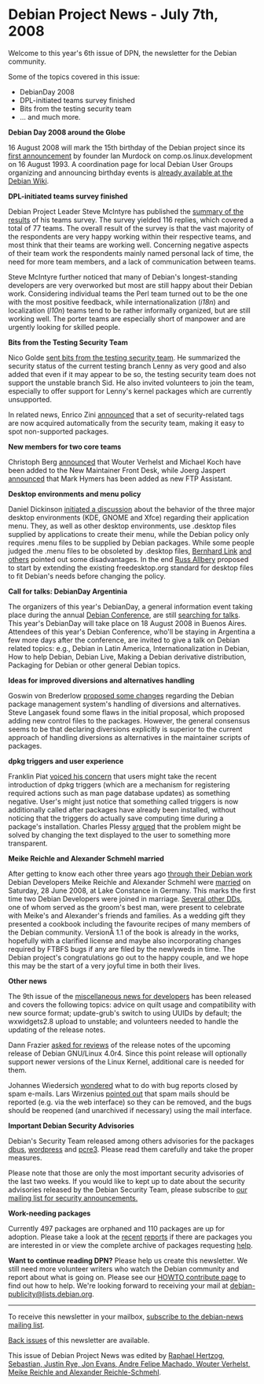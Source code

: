 
Debian Project News - July 7th, 2008
====================================


Welcome to this year's 6th issue of DPN, the newsletter for the Debian
community.  

Some of the topics covered in this issue:


* DebianDay 2008
* DPL-initiated teams survey finished
* Bits from the testing security team
* ... and much more.


**Debian Day 2008 around the Globe**


16 August 2008 will mark the 15th birthday of the Debian project since its
[first announcement](http://groups.google.com/group/comp.os.linux.development/msg/a32d4e2ef3bcdcc6)
by founder Ian Murdock on comp.os.linux.development on 16 August 1993. A coordination page
for local Debian User Groups organizing and announcing birthday events is
[already available at the Debian Wiki](https://wiki.debian.org/DebianDay2008).


**DPL-initiated teams survey finished**


Debian Project Leader Steve McIntyre has published the
[summary of
the results](https://lists.debian.org/debian-devel-announce/2008/06/msg00009.html) of his teams survey. The survey yielded 116 replies, which covered
a total of 77 teams. The overall result of the survey is that the vast majority
of the respondents are very happy working within their respective teams, and
most think that their teams are working well. Concerning negative aspects of
their team work the respondents mainly named personal lack of time, the need
for more team members, and a lack of communication between teams.


Steve McIntyre further noticed that many of Debian's longest-standing
developers are very overworked but most are still happy about their Debian
work. Considering individual teams the Perl team turned out to be the one with
the most positive feedback, while internationalization (*i18n*) and
localization (*l10n*) teams tend to be rather informally organized, but
are still working well. The porter teams are especially short of manpower and
are urgently looking for skilled people.


**Bits from the Testing Security Team**


Nico Golde [sent bits from the testing security team](https://lists.debian.org/debian-devel-announce/2008/06/msg00006.html).
He summarized the security status of the current testing branch Lenny as very good and
also added that even if it may appear to be so, the testing security team does not support the
unstable branch Sid. He also invited volunteers to join the team, especially to offer
support for Lenny's kernel packages which are currently unsupported.


In related news, Enrico Zini [announced](http://lists.alioth.debian.org/pipermail/debtags-devel/2008-June/001795.html)
that a set of security-related tags are now acquired automatically from the security team, making it easy to spot
non-supported packages.


**New members for two core teams**


Christoph Berg [announced](https://lists.debian.org/debian-devel-announce/2008/06/msg00007.html) that
Wouter Verhelst and Michael Koch have been added to the New Maintainer Front Desk, while Joerg Jaspert
[announced](https://lists.debian.org/debian-devel-announce/2008/07/msg00001.html) that Mark Hymers has been
added as new FTP Assistant.


**Desktop environments and menu policy**


Daniel Dickinson [initiated a discussion](https://lists.debian.org/debian-devel/2008/07/msg00107.html)
about the behavior of the three major desktop environments (KDE, GNOME and Xfce) regarding their
application menu. They, as well as other desktop environments, use .desktop files supplied by applications
to create their menu, while the Debian policy only requires .menu files to be supplied by Debian packages.
While some people judged the .menu files to be obsoleted by .desktop files,
[Bernhard Link](https://lists.debian.org/debian-devel/2008/07/msg00124.html)
[and](https://lists.debian.org/debian-devel/2008/07/msg00116.html)
[others](https://lists.debian.org/debian-devel/2008/07/msg00148.html) pointed out some disadvantages. In the end
[Russ Allbery](https://lists.debian.org/debian-devel/2008/07/msg00133.html) proposed to start by extending
the existing freedesktop.org standard for desktop files to fit Debian's needs before changing the policy.


**Call for talks: DebianDay Argentinia**


The organizers of this year's DebianDay, a general information event taking place during the annual
[Debian Conference](https://debconf8.debconf.org/), are still [searching for talks](http://blog.debconf.org/blog/debconf8/mm_talks_for_debianday.dc). This year's DebianDay
will take place on 18 August 2008 in Buenos Aires. Attendees of this year's Debian Conference,
who'll be staying in Argentina a few more days after the conference, are invited to give a talk on
Debian related topics: e.g., Debian in Latin America, Internationalization in Debian, How to help Debian,
Debian Live, Making a Debian derivative distribution, Packaging for Debian or other general Debian topics.


**Ideas for improved diversions and alternatives handling**


Goswin von Brederlow [proposed some changes](https://lists.debian.org/debian-devel/2008/06/msg00586.html)
regarding the Debian package management system's handling of diversions and alternatives.
Steve Langasek found some flaws in the initial proposal, which proposed adding new control files to
the packages. However, the general consensus seems to be that declaring diversions explicitly is superior to
the current approach of handling diversions as alternatives in the maintainer scripts of packages.


**dpkg triggers and user experience**


Franklin Piat [voiced his concern](https://lists.debian.org/debian-devel/2008/06/msg00768.html) that users might
take the recent introduction of dpkg triggers (which are a mechanism for registering required actions such as man page database updates)
as something negative. User's might just notice that something called triggers
is now additionally called after packages have already been installed, without noticing that the triggers do actually
save computing time during a package's installation. Charles Plessy [argued](https://lists.debian.org/debian-devel/2008/06/msg00781.html) that the problem
might be solved by changing the text displayed to the user to something more transparent.


**Meike Reichle and Alexander Schmehl married**


After getting to know each other three years ago
[through their Debian work](http://blog.alphascorpii.net/english/personal/debian-love-story.html)
Debian Developers Meike Reichle and Alexander Schmehl were
[married](http://www.alphascorpii.net/wed/) on Saturday, 28 June 2008, at Lake Constance in Germany.
This marks the first time two Debian Developers were joined in marriage.
[Several other DDs](http://www.alphascorpii.net/wed/DDs.jpg), one of whom served as the groom's best man,
were present to celebrate with Meike's and Alexander's friends and families. As a wedding gift they
presented a cookbook including the favourite recipes of many members of the
Debian community. VersionÂ 1.1 of the book is already in the works, hopefully with a clarified license and maybe also incorporating
changes required by FTBFS bugs if any are filed by the newlyweds in time. The Debian project's
congratulations go out to the happy couple, and we hope this may be the start of a very joyful
time in both their lives.


**Other news**


The 9th issue of the [miscellaneous news for developers](https://lists.debian.org/debian-devel-announce/2008/07/msg00000.html)
has been released and covers the following topics: advice on quilt usage and compatibility with new source format;
update-grub's switch to using UUIDs by default; the wxwidgets2.8 upload to
unstable; and volunteers needed to handle the updating of the release
notes.


Dann Frazier [asked for reviews](https://lists.debian.org/debian-doc/2008/06/msg00142.html) of the release
notes of the upcoming release of Debian GNU/Linux 4.0r4. Since this point release will optionally support
newer versions of the Linux Kernel, additional care is needed for them.


Johannes Wiedersich [wondered](https://lists.debian.org/debian-devel/2008/07/msg00049.html) what
to do with bug reports closed by spam e-mails. Lars Wirzenius
[pointed out](https://lists.debian.org/debian-devel/2008/07/msg00050.html) that spam mails should be reported
(e.g. via the web interface) so they can be removed, and the bugs should be reopened (and unarchived if necessary) using
the mail interface.


**Important Debian Security Advisories**


Debian's Security Team released among others advisories for the packages
[dbus](https://www.debian.org/security/2008/dsa-1599),
[wordpress](https://www.debian.org/security/2008/dsa-1601) and
[pcre3](https://www.debian.org/security/2008/dsa-1602).
Please read them carefully and take the proper measures.


Please note that those are only the most important security advisories of
the last two weeks. If you would like to kept up to date about the
security advisories released by the Debian Security Team, please subscribe to
[our mailing
list for security announcements.](https://lists.debian.org/debian-security-announce/)


**Work-needing packages**


Currently 497 packages are orphaned and 110 packages are up for adoption.
Please take a look at the [recent](https://lists.debian.org/debian-devel/2008/06/msg00762.html)
[reports](https://lists.debian.org/debian-devel/2008/07/msg00081.html) if there are packages
you are interested in or view the complete archive of packages requesting
[help](https://www.debian.org/devel/wnpp/help_requested).


**Want to continue reading DPN?** Please help us create
this newsletter. We still need more volunteer writers who watch the
Debian community and report about what is going on. Please see our
[HOWTO
contribute page](https://wiki.debian.org/ProjectNews/HowToContribute) to find out how to help. We're looking forward
to receiving your mail at
[debian-publicity@lists.debian.org](mailto:debian-publicity@lists.debian.org).




---



 To receive this newsletter in your mailbox, [subscribe to the debian-news mailing list](https://lists.debian.org/debian-news/).



[Back issues](https://www.debian.org/News/weekly/) of this newsletter are available.



This issue of Debian Project News was edited by [Raphael Hertzog, Sebastian, Justin Rye, Jon Evans, Andre Felipe Machado, Wouter Verhelst, Meike Reichle and Alexander Reichle-Schmehl](mailto:debian-publicity@lists.debian.org).




